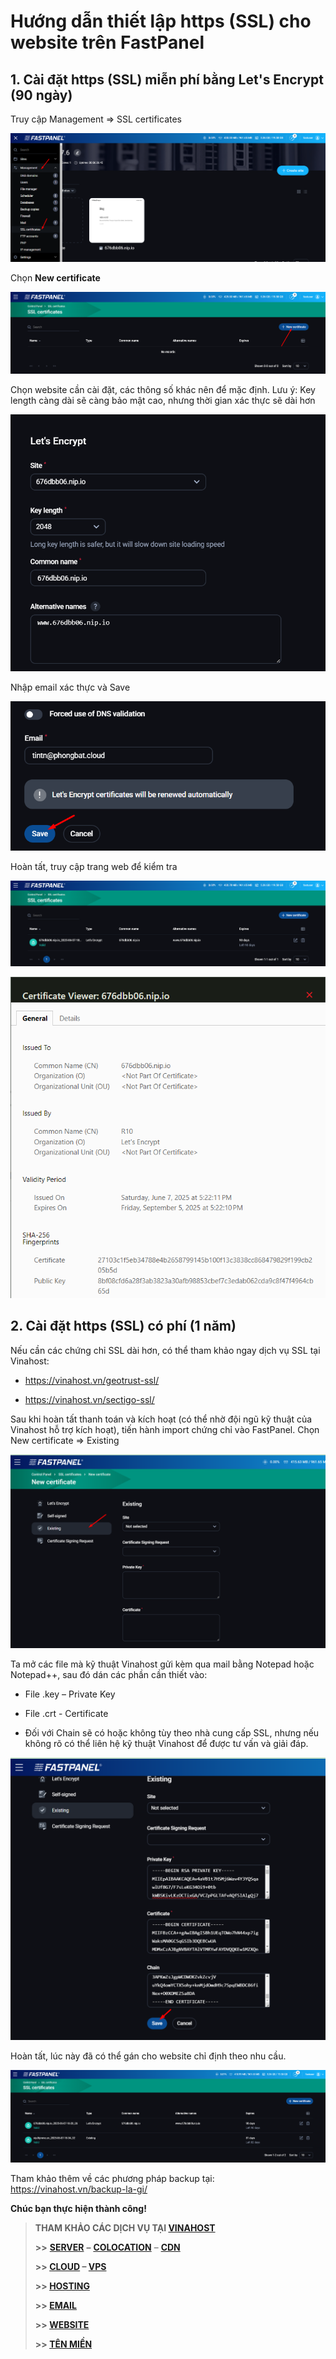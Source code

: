 # Hướng dẫn thiết lập https (SSL) cho website trên FastPanel

## 1. Cài đặt **https (SSL) miễn phí bằng Let's Encrypt (90 ngày)**

Truy cập Management => SSL certificates

 ![](attachments/8652bf42-fd8b-4fd7-97f1-f8eb65817c03.png)

Chọn **New certificate**

 ![](attachments/6b83eded-60fd-47a9-9beb-51f3a37def7c.png)

Chọn website cần cài đặt, các thông số khác nên để mặc định. Lưu ý: Key length càng dài sẽ càng bảo mật cao, nhưng thời gian xác thực sẽ dài hơn

 ![](attachments/f201c936-1757-43c3-93a6-bf3d89556c5b.png)

Nhập email xác thực và Save

 ![](attachments/07e818ad-c03c-4cc7-a687-7e1a9973c980.png)

Hoàn tất, truy cập trang web để kiểm tra

 ![](attachments/21e21d3e-c2c4-4060-a5d1-8ad1020e0880.png)

 ![](attachments/58e7b308-f817-47da-9b2f-51184148f46a.png)

## 2. Cài đặt **https (SSL) có phí (1 năm)**

Nếu cần các chứng chỉ SSL dài hơn, có thể tham khảo ngay dịch vụ SSL tại Vinahost:

* https://vinahost.vn/geotrust-ssl/


* https://vinahost.vn/sectigo-ssl/

Sau khi hoàn tất thanh toán và kích hoạt (có thể nhờ đội ngũ kỹ thuật của Vinahost hỗ trợ kích hoạt), tiến hành import chứng chỉ vào FastPanel. Chọn New certificate => Existing

 ![](attachments/0e97d788-3255-4d85-984d-055c5301e959.png)

Ta mở các file mà kỹ thuật Vinahost gửi kèm qua mail bằng Notepad hoặc Notepad++, sau đó dán các phần cần thiết vào:

* File .key – Private Key


* File .crt - Certificate


* Đối với Chain sẽ có hoặc không tùy theo nhà cung cấp SSL, nhưng nếu không rõ có thể liên hệ kỹ thuật Vinahost để được tư vấn và giải đáp.

 ![](attachments/d379f550-f05e-4a03-b887-7fc51ad764ef.png)

Hoàn tất, lúc này đã có thể gán cho website chỉ định theo nhu cầu.

 ![](attachments/a6f978eb-c79d-44dd-9251-181e8b81aedb.png)

Tham khảo thêm về các phương pháp backup tại: https://vinahost.vn/backup-la-gi/

**Chúc bạn thực hiện thành công!**

> **THAM KHẢO CÁC DỊCH VỤ TẠI [VINAHOST](https://vinahost.vn/)**
>
> **>>** **[SERVER](https://vinahost.vn/thue-may-chu-rieng/)** **–** **[COLOCATION](https://vinahost.vn/colocation.html)** – **[CDN](https://vinahost.vn/dich-vu-cdn-chuyen-nghiep)**
>
> **>> [CLOUD](https://vinahost.vn/cloud-server-gia-re/) – [VPS](https://vinahost.vn/vps-ssd-chuyen-nghiep/)**
>
> **>> [HOSTING](https://vinahost.vn/wordpress-hosting)**
>
> **>> [EMAIL](https://vinahost.vn/email-hosting)**
>
> **>> [WEBSITE](http://vinawebsite.vn/)**
>
> **>> [TÊN MIỀN](https://vinahost.vn/ten-mien-gia-re/)**